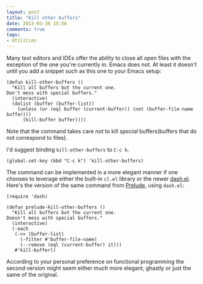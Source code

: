 ```yaml
---
layout: post
title: "Kill other buffers"
date: 2013-03-30 15:50
comments: true
tags:
- Utilities
---
```


Many text editors and IDEs offer the ability to close all open files
with the exception of the one you're currently in. Emacs does not.  At
least it doesn't until you add a snippet such as this one to your
Emacs setup:

``` elisp
(defun kill-other-buffers ()
  "Kill all buffers but the current one.
Don't mess with special buffers."
  (interactive)
  (dolist (buffer (buffer-list))
    (unless (or (eql buffer (current-buffer)) (not (buffer-file-name buffer)))
      (kill-buffer buffer))))
```

Note that the command takes care not to kill *special* buffers(buffers
that do not correspond to files).

I'd suggest binding `kill-other-buffers` to `C-c k`.

``` elisp
(global-set-key (kbd "C-c k") 'kill-other-buffers)
```

The command can be implemented in a more elegant manner if one chooses to
leverage either the built-in `cl.el` library or the newer
[dash.el](https://github.com/magnars/dash.el). Here's the version of
the same command from [Prelude](https://github.com/bbatsov/prelude),
using `dash.el`:

``` elisp
(require 'dash)

(defun prelude-kill-other-buffers ()
  "Kill all buffers but the current one.
Doesn't mess with special buffers."
  (interactive)
  (-each
   (->> (buffer-list)
     (-filter #'buffer-file-name)
     (--remove (eql (current-buffer) it)))
   #'kill-buffer))
```

According to your personal preference on functional programming the
second version might seem either much more elegant, ghastly or just the
same of the original.
